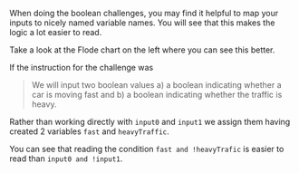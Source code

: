 When doing the boolean challenges, you may find it helpful to map your inputs to nicely named variable names. You will see that this makes the logic a lot easier to read.

Take a look at the Flode chart on the left where you can see this better.

If the instruction for the challenge was 

> We will input two boolean values a) a boolean indicating whether a car is moving fast and b) a boolean indicating whether the traffic is heavy.

Rather than working directly with `input0` and `input1` we assign them having created 2 variables `fast` and `heavyTraffic`.

You can see that reading the condition `fast and !heavyTrafic` is easier to read than `input0 and !input1`.
